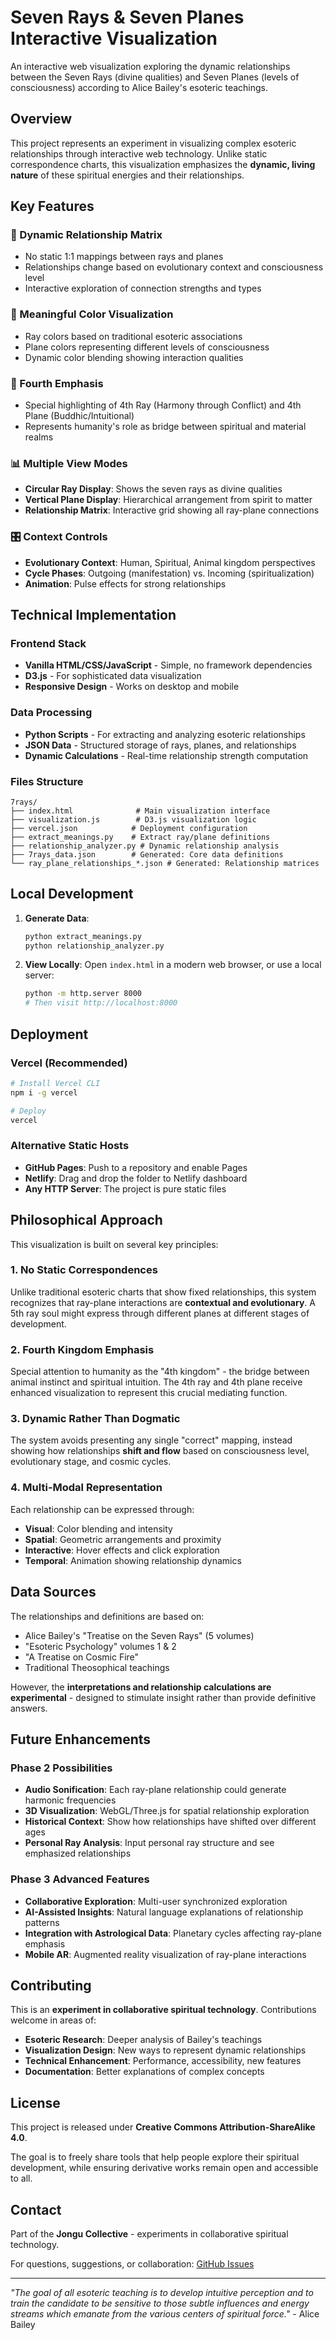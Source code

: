 # Seven Rays & Seven Planes Interactive Visualization

An interactive web visualization exploring the dynamic relationships between the Seven Rays (divine qualities) and Seven Planes (levels of consciousness) according to Alice Bailey's esoteric teachings.

## Overview

This project represents an experiment in visualizing complex esoteric relationships through interactive web technology. Unlike static correspondence charts, this visualization emphasizes the **dynamic, living nature** of these spiritual energies and their relationships.

## Key Features

### 🌟 Dynamic Relationship Matrix
- No static 1:1 mappings between rays and planes
- Relationships change based on evolutionary context and consciousness level
- Interactive exploration of connection strengths and types

### 🎨 Meaningful Color Visualization
- Ray colors based on traditional esoteric associations
- Plane colors representing different levels of consciousness
- Dynamic color blending showing interaction qualities

### 🔄 Fourth Emphasis
- Special highlighting of 4th Ray (Harmony through Conflict) and 4th Plane (Buddhic/Intuitional)
- Represents humanity's role as bridge between spiritual and material realms

### 📊 Multiple View Modes
- **Circular Ray Display**: Shows the seven rays as divine qualities
- **Vertical Plane Display**: Hierarchical arrangement from spirit to matter
- **Relationship Matrix**: Interactive grid showing all ray-plane connections

### 🎛️ Context Controls
- **Evolutionary Context**: Human, Spiritual, Animal kingdom perspectives
- **Cycle Phases**: Outgoing (manifestation) vs. Incoming (spiritualization)
- **Animation**: Pulse effects for strong relationships

## Technical Implementation

### Frontend Stack
- **Vanilla HTML/CSS/JavaScript** - Simple, no framework dependencies
- **D3.js** - For sophisticated data visualization
- **Responsive Design** - Works on desktop and mobile

### Data Processing
- **Python Scripts** - For extracting and analyzing esoteric relationships
- **JSON Data** - Structured storage of rays, planes, and relationships
- **Dynamic Calculations** - Real-time relationship strength computation

### Files Structure
```
7rays/
├── index.html              # Main visualization interface
├── visualization.js        # D3.js visualization logic
├── vercel.json            # Deployment configuration
├── extract_meanings.py    # Extract ray/plane definitions
├── relationship_analyzer.py # Dynamic relationship analysis
├── 7rays_data.json        # Generated: Core data definitions
└── ray_plane_relationships_*.json # Generated: Relationship matrices
```

## Local Development

1. **Generate Data**:
   ```bash
   python extract_meanings.py
   python relationship_analyzer.py
   ```

2. **View Locally**:
   Open `index.html` in a modern web browser, or use a local server:
   ```bash
   python -m http.server 8000
   # Then visit http://localhost:8000
   ```

## Deployment

### Vercel (Recommended)
```bash
# Install Vercel CLI
npm i -g vercel

# Deploy
vercel
```

### Alternative Static Hosts
- **GitHub Pages**: Push to a repository and enable Pages
- **Netlify**: Drag and drop the folder to Netlify dashboard
- **Any HTTP Server**: The project is pure static files

## Philosophical Approach

This visualization is built on several key principles:

### 1. **No Static Correspondences**
Unlike traditional esoteric charts that show fixed relationships, this system recognizes that ray-plane interactions are **contextual and evolutionary**. A 5th ray soul might express through different planes at different stages of development.

### 2. **Fourth Kingdom Emphasis**
Special attention to humanity as the "4th kingdom" - the bridge between animal instinct and spiritual intuition. The 4th ray and 4th plane receive enhanced visualization to represent this crucial mediating function.

### 3. **Dynamic Rather Than Dogmatic**
The system avoids presenting any single "correct" mapping, instead showing how relationships **shift and flow** based on consciousness level, evolutionary stage, and cosmic cycles.

### 4. **Multi-Modal Representation**
Each relationship can be expressed through:
- **Visual**: Color blending and intensity
- **Spatial**: Geometric arrangements and proximity
- **Interactive**: Hover effects and click exploration
- **Temporal**: Animation showing relationship dynamics

## Data Sources

The relationships and definitions are based on:
- Alice Bailey's "Treatise on the Seven Rays" (5 volumes)
- "Esoteric Psychology" volumes 1 & 2
- "A Treatise on Cosmic Fire"
- Traditional Theosophical teachings

However, the **interpretations and relationship calculations are experimental** - designed to stimulate insight rather than provide definitive answers.

## Future Enhancements

### Phase 2 Possibilities
- **Audio Sonification**: Each ray-plane relationship could generate harmonic frequencies
- **3D Visualization**: WebGL/Three.js for spatial relationship exploration  
- **Historical Context**: Show how relationships have shifted over different ages
- **Personal Ray Analysis**: Input personal ray structure and see emphasized relationships

### Phase 3 Advanced Features
- **Collaborative Exploration**: Multi-user synchronized exploration
- **AI-Assisted Insights**: Natural language explanations of relationship patterns
- **Integration with Astrological Data**: Planetary cycles affecting ray-plane emphasis
- **Mobile AR**: Augmented reality visualization of ray-plane interactions

## Contributing

This is an **experiment in collaborative spiritual technology**. Contributions welcome in areas of:

- **Esoteric Research**: Deeper analysis of Bailey's teachings
- **Visualization Design**: New ways to represent dynamic relationships
- **Technical Enhancement**: Performance, accessibility, new features
- **Documentation**: Better explanations of complex concepts

## License

This project is released under **Creative Commons Attribution-ShareAlike 4.0**. 

The goal is to freely share tools that help people explore their spiritual development, while ensuring derivative works remain open and accessible to all.

## Contact

Part of the **Jongu Collective** - experiments in collaborative spiritual technology.

For questions, suggestions, or collaboration: [GitHub Issues](../../issues)

---

*"The goal of all esoteric teaching is to develop intuitive perception and to train the candidate to be sensitive to those subtle influences and energy streams which emanate from the various centers of spiritual force."* - Alice Bailey